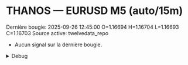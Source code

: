 # THANOS — EURUSD M5 (auto/15m)
Dernière bougie: 2025-09-26 12:45:00  O=1.16694  H=1.16704  L=1.16693  C=1.16703
Source active: twelvedata_repo

- Aucun signal sur la dernière bougie.

<details><summary>Debug</summary>

- TD_API_KEY manquant.

</details>